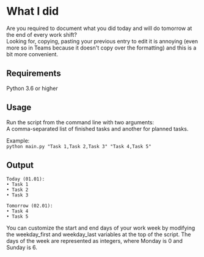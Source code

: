 # What I did

Are you required to document what you did today and will do tomorrow at the end of every work shift?  
Looking for, copying, pasting your previous entry to edit it is annoying (even more so in Teams because it doesn't copy over the formatting) and this is a bit more convenient.

## Requirements

Python 3.6 or higher

## Usage

Run the script from the command line with two arguments:  
A comma-separated list of finished tasks and another for planned tasks.

Example:  
`python main.py "Task 1,Task 2,Task 3" "Task 4,Task 5"`

## Output

```
Today (01.01):
• Task 1
• Task 2
• Task 3

Tomorrow (02.01):
• Task 4
• Task 5
```

You can customize the start and end days of your work week by modifying the weekday_first and weekday_last variables at the top of the script.
The days of the week are represented as integers, where Monday is 0 and Sunday is 6.
